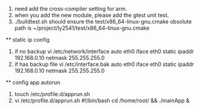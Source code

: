 1. need add the cross-compiler setting for arm.
2. when you add the new module, please add the gtest unit test.
3. ./buildtest.sh should ensure the test/x86_64-linux-gnu.cmake obsolute path is ~/project/ly2541/test/x86_64-linux-gnu.cmake

** static ip config
1. if no backup
vi /etc/network/interface
auto eth0
iface eth0 static
	ipaddr  192.168.0.10
	netmask 255.255.255.0
2. if has backup file
vi /etc/interface.bak
auto eth0
iface eth0 static
	ipaddr  192.168.0.10
	netmask 255.255.255.0

** config app autorun
1. touch /etc/profile.d/apprun.sh
2. vi /etc/profile.d/apprun.sh
   #!/bin/bash
   cd /home/root/ && ./mainApp &
